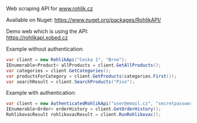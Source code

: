 Web scraping API for www.rohlik.cz

Available on Nuget:
https://www.nuget.org/packages/RohlikAPI/

Demo web which is using the API:  
https://rohlikapi.xobed.cz

Example without authentication:
```C#
var client = new RohlikApi("Ceska 1", "Brno");
IEnumerable<Product> allProducts = client.GetAllProducts();
var categories = client.GetCategories();
var productsForCategory = client.GetProducts(categories.First());
var searchResult = client.SearchProducts("Pivo");
```

Example with authentication:
```C#
var client = new AuthenticatedRohlikApi("user@email.cz", "secretpassword");
IEnumerable<Order> orderHistory = client.GetOrderHistory();
RohlikovacResult rohlikovacResult = client.RunRohlikovac();
```
